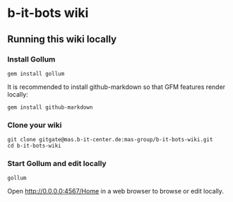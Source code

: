 # b-it-bots wiki

## Running this wiki locally

### Install Gollum
```
gem install gollum
```
It is recommended to install github-markdown so that GFM features render locally:
```
gem install github-markdown
```
### Clone your wiki
```
git clone gitgate@mas.b-it-center.de:mas-group/b-it-bots-wiki.git
cd b-it-bots-wiki
```
### Start Gollum and edit locally
```
gollum
```

Open http://0.0.0.0:4567/Home in a web browser to browse or edit locally.
